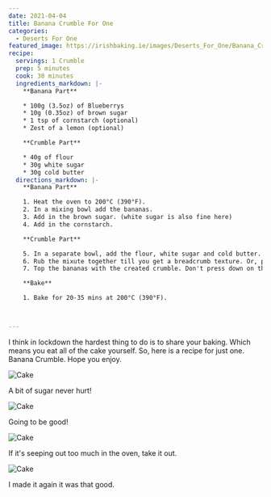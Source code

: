 ```yaml
---
date: 2021-04-04
title: Banana Crumble For One
categories:
  - Deserts For One
featured_image: https://irishbaking.ie/images/Deserts_For_One/Banana_Crumble/Image_1.jpg
recipe:
  servings: 1 Crumble
  prep: 5 minutes
  cook: 30 minutes
  ingredients_markdown: |-
    **Banana Part**

    * 100g (3.5oz) of Blueberrys
    * 10g (0.35oz) of brown sugar
    * 1 tsp of cornstarch (optional)
    * Zest of a lemon (optional)

    **Crumble Part**

    * 40g of flour
    * 30g white sugar
    * 30g cold butter
  directions_markdown: |-
    **Banana Part**

    1. Heat the oven to 200°C (390°F).
    2. In a mixing bowl add the bananas.
    3. Add in the brown sugar. (white sugar is also fine here)
    4. Add in the cornstarch.

    **Crumble Part**

    5. In a separate bowl, add the flour, white sugar and cold butter.
    6. Rub the mixute together till you get a breadcrumb texture. Or, pop it into the food processor to mix it well.
    7. Top the bananas with the created crumble. Don't press down on the crumble, you want some air flowing.

    **Bake**

    1. Bake for 20-35 mins at 200°C (390°F).



---
```

I think in lockdown the hardest thing to do is to share your baking. Which means you eat all of the cake yourself. So, here is a recipe for just one. Banana Crumble. Hope you enjoy.

![Cake](https://irishbaking.ie/images/Deserts_For_One/Banana_Crumble/Image_2.jpg)

A bit of sugar never hurt!

![Cake](https://irishbaking.ie/images/Deserts_For_One/Banana_Crumble/Image_3.jpg)

Going to be good!

![Cake](https://irishbaking.ie/images/Deserts_For_One/Banana_Crumble/Image_4.jpg)

If it's seeping out too much in the oven, take it out.

![Cake](https://irishbaking.ie/images/Deserts_For_One/Banana_Crumble/Image_5.jpg)

I made it again it was that good.
